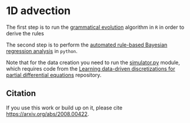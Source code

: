 # 1D advection

The first step is to run the [grammatical evolution](1D_advection_gramevol.html) algorithm in `R` in order to derive the rules

The second step is to perform the [automated rule-based Bayesian regression analysis](1d_advection_analysis.ipynb) in `python`.

Note that for the data creation you need to run the [simulator.py](simulator.py) module, which requires code from the [Learning data-driven discretizations for partial differential equations](https://github.com/google/data-driven-discretization-1d) repository.

## Citation
If you use this work or build up on it, please cite https://arxiv.org/abs/2008.00422.
